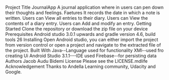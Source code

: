 Project Title
 JournalApp
 A journal application where in users can pen down their thoughts and feelings.
 Faetures
  It records the date in which a note is written.
 Users can View all entries to their diary.
 Users can View the contents of a diary entry.
 Users can Add and modify an entry.
 Getting Started
 Clone the repository or download the zip file on your device
Prerequisites
Android studio 3.0.1 upwards and gradle version 4.6, build tools 26
Installing
 Open Android studio, you can either import the project from version control or open a project and navigate to the extracted file of the project.
 Built With
 Java--Language used for functionality
 XMl--used fro creating Ui
 Android Studio 3.1.1---IDE used
 Firebase--for persisting data
Authors 
Jacob Audu Bidemi
License
 Please see the LICENSE.mdlife
Acknowledgement
Thanks to Andella Learning community, Udacity and Google.
